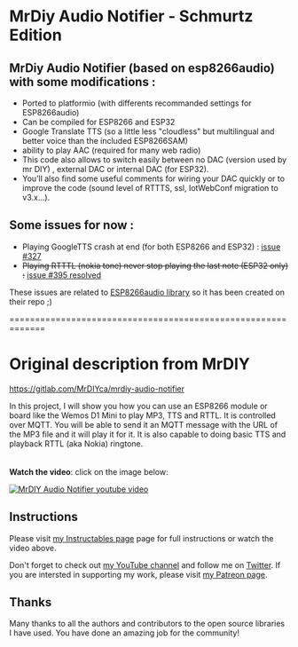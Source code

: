 # MrDiy Audio Notifier - Schmurtz Edition
 MrDiy Audio Notifier (based on esp8266audio) with some modifications :
 ----
- Ported to platformio (with differents recommanded settings for ESP8266audio)
- Can be compiled for ESP8266 and ESP32
- Google Translate TTS (so a little less "cloudless" but multilingual and better voice than the included ESP8266SAM)
- ability to play AAC (required for many web radio)
- This code also allows to switch easily between no DAC (version used by mr DIY) , external DAC or internal DAC (for ESP32).
- You’ll also find some useful comments for wiring your DAC quickly or to improve the code (sound level of RTTTS, ssl, IotWebConf migration to v3.x...).

 Some issues for now :
 ----
 - Playing GoogleTTS crash at end (for both ESP8266 and ESP32) : [issue #327](https://github.com/earlephilhower/ESP8266Audio/issues/327)
 - <strike>Playing RTTTL (nokia tone) never stop playing the last note (ESP32 only) :</strike> [issue #395 resolved](https://github.com/earlephilhower/ESP8266Audio/issues/395)
 
 These issues are related to [ESP8266audio library](https://github.com/earlephilhower/ESP8266Audio) so it has been created on their repo ;)
 
 
 
 =============================================================
 #  Original description from MrDIY 
 https://gitlab.com/MrDIYca/mrdiy-audio-notifier

In this project, I will show you how you can use an ESP8266 module or board like the Wemos D1 Mini to play MP3, TTS and RTTL. It is controlled over MQTT. You will be able to send it an MQTT message with the URL of the MP3 file and it will play it for it. It is also capable to doing basic TTS and playback RTTL (aka Nokia) ringtone.
<br><br><br>
**Watch the video**: click on the image below:

[![MrDIY Audio Notifier youtube video](https://img.youtube.com/vi/SPa9SMyPU58/0.jpg)](https://www.youtube.com/watch?v=SPa9SMyPU58)


## Instructions

Please visit <a href="https://www.instructables.com/id/MQTT-Audio-Notifier-for-ESP8266-Play-MP3-TTS-RTTL">my Instructables page</a> page for full instructions or watch the video above.

<p>Don't forget to check out <a href="https://www.youtube.com/channel/UCtfYdcn8F8wfRA2BXp2FPtg">my YouTube channel</a>  and follow me on <a href="https://twitter.com/MrDIYca">Twitter</a>. If you are intersted in supporting my work, please visit <a href="https://www.patreon.com/MrDIYca?fan_landing=true">my Patreon page</a>.</p>


## Thanks
Many thanks to all the authors and contributors to the open source libraries I have used. You have done an amazing job for the community!

